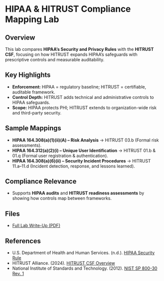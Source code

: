 # HIPAA & HITRUST Compliance Mapping Lab

## Overview
This lab compares **HIPAA’s Security and Privacy Rules** with the **HITRUST CSF**, focusing on how HITRUST expands HIPAA’s safeguards with prescriptive controls and measurable auditability.

## Key Highlights
- **Enforcement:** HIPAA = regulatory baseline; HITRUST = certifiable, auditable framework.  
- **Control Depth:** HITRUST adds technical and administrative controls to HIPAA safeguards.  
- **Scope:** HIPAA protects PHI; HITRUST extends to organization-wide risk and third-party security.

## Sample Mappings
- **HIPAA 164.308(a)(1)(ii)(A) – Risk Analysis** → HITRUST 03.b (Formal risk assessments).  
- **HIPAA 164.312(a)(2)(i) – Unique User Identification** → HITRUST 01.b & 01.q (Formal user registration & authentication).  
- **HIPAA 164.308(a)(6)(ii) – Security Incident Procedures** → HITRUST 11.a–11.d (Incident detection, response, and lessons learned).

## Compliance Relevance
- Supports **HIPAA audits** and **HITRUST readiness assessments** by showing how controls map between frameworks.

## Files
- [Full Lab Write-Up (PDF)](./HIPAA%20and%20HITRUST%20Compliance%20Mapping%20Lab.pdf)

## References
- U.S. Department of Health and Human Services. (n.d.). [HIPAA Security Rule](https://www.hhs.gov/hipaa/for-professionals/security/laws-regulations/index.html)  
- HITRUST Alliance. (2024). [HITRUST CSF Overview](https://hitrustalliance.net/)  
- National Institute of Standards and Technology. (2012). [NIST SP 800-30 Rev. 1](https://csrc.nist.gov/publications/detail/sp/800-30/rev-1/final)
